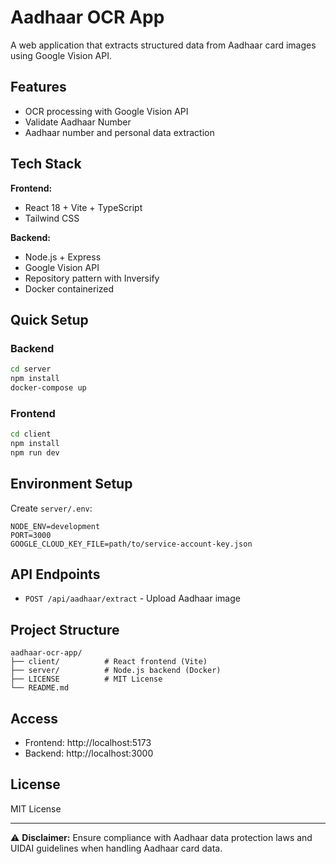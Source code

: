 # Aadhaar OCR App

A web application that extracts structured data from Aadhaar card images using Google Vision API.

## Features

- OCR processing with Google Vision API
- Validate Aadhaar Number
- Aadhaar number and personal data extraction

## Tech Stack

**Frontend:**
- React 18 + Vite + TypeScript
- Tailwind CSS

**Backend:**
- Node.js + Express
- Google Vision API
- Repository pattern with Inversify
- Docker containerized

## Quick Setup

### Backend
```bash
cd server
npm install
docker-compose up
```

### Frontend
```bash
cd client
npm install
npm run dev
```

## Environment Setup

Create `server/.env`:
```env
NODE_ENV=development
PORT=3000
GOOGLE_CLOUD_KEY_FILE=path/to/service-account-key.json

```

## API Endpoints

- `POST /api/aadhaar/extract` - Upload Aadhaar image


## Project Structure

```
aadhaar-ocr-app/
├── client/          # React frontend (Vite)
├── server/          # Node.js backend (Docker)
├── LICENSE          # MIT License
└── README.md        
```

## Access

- Frontend: http://localhost:5173
- Backend: http://localhost:3000

## License

MIT License

---

⚠️ **Disclaimer:** Ensure compliance with Aadhaar data protection laws and UIDAI guidelines when handling Aadhaar card data.
